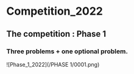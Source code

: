 # Competition_2022
## The competition : Phase 1
### Three problems + one optional problem.

![Phase_1_2022](/PHASE 1/0001.png)
